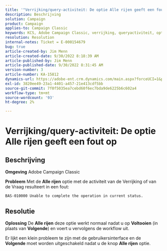 ```yaml
---
title: '"Verrijking/query-activiteit: De optie Alle rijen geeft een fout'''
description: Beschrijving
solution: Campaign
product: Campaign
applies-to: Campaign Classic
keywords: KCS, Adobe Campaign Classic, verrijking, queryactiviteit, optie Alle rijen, fout
resolution: Resolution
internal-notes: Ticket = E-000154679
bug: true
article-created-by: Jim Menn
article-created-date: 9/30/2022 8:18:39 AM
article-published-by: Jim Menn
article-published-date: 9/30/2022 8:31:45 AM
version-number: 3
article-number: KA-15812
dynamics-url: https://adobe-ent.crm.dynamics.com/main.aspx?forceUCI=1&pagetype=entityrecord&etn=knowledgearticle&id=85aa3c7c-9840-ed11-9db1-0022480866ad
exl-id: 3820ee49-23a1-4401-a457-21e413cdf5bb
source-git-commit: 7f0f5035ea7cebd60f6ec7bda9de6225b6c602a4
workflow-type: tm+mt
source-wordcount: '93'
ht-degree: 2%

---
```


# Verrijking/query-activiteit: De optie Alle rijen geeft een fout op

## Beschrijving


<b>Omgeving</b>
Adobe Campaign Classic

<b>Probleem</b>
Met de <b>Alle rijen</b> optie met de activiteit van de Verrijking of van de Vraag resulteert in een fout:


```
BAS-010000 Unable to complete the operation in current status.
```



## Resolutie


<b>Oplossing</b>
De <b>Alle rijen</b> deze optie werkt normaal nadat u op <b>Voltooien</b> (in plaats van <b>Volgende</b>) en voert u vervolgens de workflow uit.

Er lijkt een klein probleem te zijn met de gebruikersinterface en de <b>Volgende</b> moet worden uitgeschakeld nadat u de knop <b>Alle rijen</b> optie.
